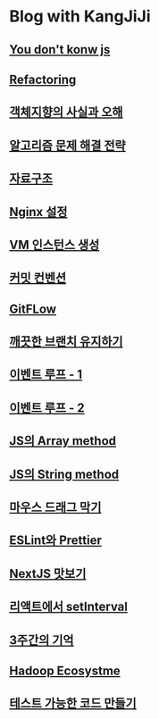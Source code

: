 # Blog with KangJiJi

## [You don't konw js](https://github.com/KangJiJi/Study/tree/master/Posting/YouDontKnowJS)

## [Refactoring](https://github.com/KangJiJi/Study/tree/master/Posting/Refactoring)

## [객체지향의 사실과 오해](https://github.com/KangJiJi/Study/tree/master/Posting/TheEssenceOfObjectOrientation)

## [알고리즘 문제 해결 전략](https://github.com/KangJiJi/Study/tree/master/Posting/AlgorithmicProblemSolvingStrategies)

## [자료구조](https://github.com/KangJiJi/Study/tree/master/Posting/DataStructure)

## [Nginx 설정](https://github.com/KangJiJi/Study/tree/master/Posting/NginxSetting)

## [VM 인스턴스 생성](https://github.com/KangJiJi/Study/tree/master/Posting/VMInstance)

## [커밋 컨벤션](https://github.com/KangJiJi/Study/tree/master/Posting/CommitConvention)

## [GitFLow](https://github.com/KangJiJi/Study/tree/master/Posting/GitFlow)

## [깨끗한 브랜치 유지하기](https://github.com/KangJiJi/Study/tree/master/Posting/CleanBranch)

## [이벤트 루프 - 1](https://github.com/KangJiJi/Study/tree/master/Posting/EventLoop)

## [이벤트 루프 - 2](https://github.com/KangJiJi/Study/tree/master/Posting/EventLoop2)

## [JS의 Array method](https://github.com/KangJiJi/Study/tree/master/Posting/ArrayMethod)

## [JS의 String method](https://github.com/KangJiJi/Study/tree/master/Posting/StringMethod)

## [마우스 드래그 막기](https://github.com/KangJiJi/Study/tree/master/Posting/PreventDrag)

## [ESLint와 Prettier](https://github.com/KangJiJi/Study/tree/master/Posting/ESLintAndPrettier)

## [NextJS 맛보기](https://github.com/KangJiJi/Study/tree/master/Posting/NextJS)

## [리액트에서 setInterval](https://github.com/KangJiJi/Study/tree/master/Posting/ReactSetInterval)

## [3주간의 기억](https://github.com/KangJiJi/Study/tree/master/Posting/MemoriesOfThreeWeeks)

## [Hadoop Ecosystme](https://github.com/KangJiJi/Study/tree/master/Posting/HadoopEcosystem)

## [테스트 가능한 코드 만들기](https://github.com/KangJiJi/Study/tree/master/Posting/WriteTestCode)
